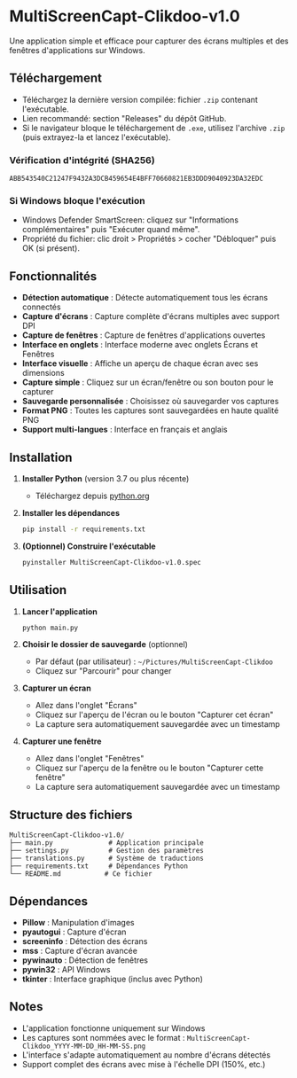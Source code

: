# MultiScreenCapt-Clikdoo-v1.0

Une application simple et efficace pour capturer des écrans multiples et des fenêtres d'applications sur Windows.

## Téléchargement

- Téléchargez la dernière version compilée: fichier `.zip` contenant l'exécutable.
- Lien recommandé: section "Releases" du dépôt GitHub.
- Si le navigateur bloque le téléchargement de `.exe`, utilisez l'archive `.zip` (puis extrayez-la et lancez l'exécutable).

### Vérification d'intégrité (SHA256)

```
ABB543540C21247F9432A3DCB459654E4BFF70660821EB3DDD9040923DA32EDC
```

### Si Windows bloque l'exécution

- Windows Defender SmartScreen: cliquez sur "Informations complémentaires" puis "Exécuter quand même".
- Propriété du fichier: clic droit > Propriétés > cocher "Débloquer" puis OK (si présent).

## Fonctionnalités

- **Détection automatique** : Détecte automatiquement tous les écrans connectés
- **Capture d'écrans** : Capture complète d'écrans multiples avec support DPI
- **Capture de fenêtres** : Capture de fenêtres d'applications ouvertes
- **Interface en onglets** : Interface moderne avec onglets Écrans et Fenêtres
- **Interface visuelle** : Affiche un aperçu de chaque écran avec ses dimensions
- **Capture simple** : Cliquez sur un écran/fenêtre ou son bouton pour le capturer
- **Sauvegarde personnalisée** : Choisissez où sauvegarder vos captures
- **Format PNG** : Toutes les captures sont sauvegardées en haute qualité PNG
- **Support multi-langues** : Interface en français et anglais

## Installation

1. **Installer Python** (version 3.7 ou plus récente)
   - Téléchargez depuis [python.org](https://www.python.org/downloads/)

2. **Installer les dépendances**
   ```bash
   pip install -r requirements.txt
   ```

3. **(Optionnel) Construire l'exécutable**
   ```bash
   pyinstaller MultiScreenCapt-Clikdoo-v1.0.spec
   ```

## Utilisation

1. **Lancer l'application**
   ```bash
   python main.py
   ```

2. **Choisir le dossier de sauvegarde** (optionnel)
   - Par défaut (par utilisateur) : `~/Pictures/MultiScreenCapt-Clikdoo`
   - Cliquez sur "Parcourir" pour changer

3. **Capturer un écran**
   - Allez dans l'onglet "Écrans"
   - Cliquez sur l'aperçu de l'écran ou le bouton "Capturer cet écran"
   - La capture sera automatiquement sauvegardée avec un timestamp

4. **Capturer une fenêtre**
   - Allez dans l'onglet "Fenêtres"
   - Cliquez sur l'aperçu de la fenêtre ou le bouton "Capturer cette fenêtre"
   - La capture sera automatiquement sauvegardée avec un timestamp

## Structure des fichiers

```
MultiScreenCapt-Clikdoo-v1.0/
├── main.py              # Application principale
├── settings.py          # Gestion des paramètres
├── translations.py      # Système de traductions
├── requirements.txt     # Dépendances Python
└── README.md           # Ce fichier
```

## Dépendances

- **Pillow** : Manipulation d'images
- **pyautogui** : Capture d'écran
- **screeninfo** : Détection des écrans
- **mss** : Capture d'écran avancée
- **pywinauto** : Détection de fenêtres
- **pywin32** : API Windows
- **tkinter** : Interface graphique (inclus avec Python)

## Notes

- L'application fonctionne uniquement sur Windows
- Les captures sont nommées avec le format : `MultiScreenCapt-Clikdoo_YYYY-MM-DD_HH-MM-SS.png`
- L'interface s'adapte automatiquement au nombre d'écrans détectés
- Support complet des écrans avec mise à l'échelle DPI (150%, etc.) 